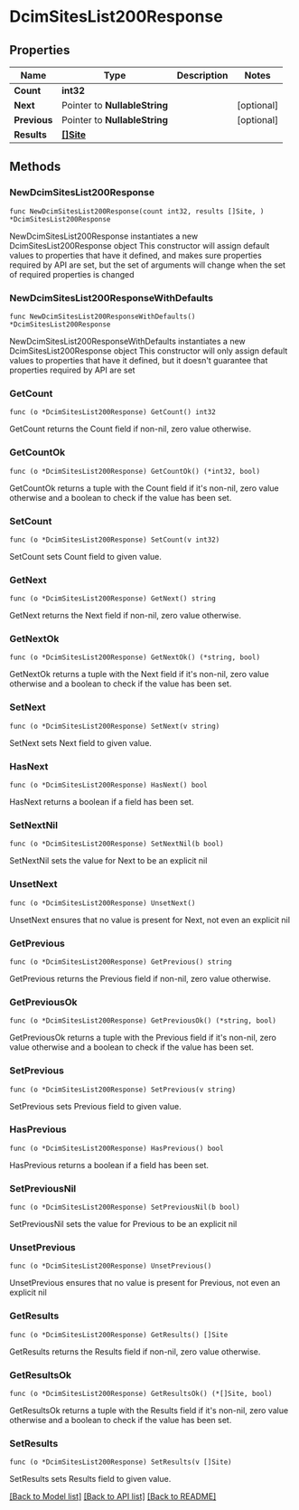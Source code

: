# DcimSitesList200Response

## Properties

Name | Type | Description | Notes
------------ | ------------- | ------------- | -------------
**Count** | **int32** |  | 
**Next** | Pointer to **NullableString** |  | [optional] 
**Previous** | Pointer to **NullableString** |  | [optional] 
**Results** | [**[]Site**](Site.md) |  | 

## Methods

### NewDcimSitesList200Response

`func NewDcimSitesList200Response(count int32, results []Site, ) *DcimSitesList200Response`

NewDcimSitesList200Response instantiates a new DcimSitesList200Response object
This constructor will assign default values to properties that have it defined,
and makes sure properties required by API are set, but the set of arguments
will change when the set of required properties is changed

### NewDcimSitesList200ResponseWithDefaults

`func NewDcimSitesList200ResponseWithDefaults() *DcimSitesList200Response`

NewDcimSitesList200ResponseWithDefaults instantiates a new DcimSitesList200Response object
This constructor will only assign default values to properties that have it defined,
but it doesn't guarantee that properties required by API are set

### GetCount

`func (o *DcimSitesList200Response) GetCount() int32`

GetCount returns the Count field if non-nil, zero value otherwise.

### GetCountOk

`func (o *DcimSitesList200Response) GetCountOk() (*int32, bool)`

GetCountOk returns a tuple with the Count field if it's non-nil, zero value otherwise
and a boolean to check if the value has been set.

### SetCount

`func (o *DcimSitesList200Response) SetCount(v int32)`

SetCount sets Count field to given value.


### GetNext

`func (o *DcimSitesList200Response) GetNext() string`

GetNext returns the Next field if non-nil, zero value otherwise.

### GetNextOk

`func (o *DcimSitesList200Response) GetNextOk() (*string, bool)`

GetNextOk returns a tuple with the Next field if it's non-nil, zero value otherwise
and a boolean to check if the value has been set.

### SetNext

`func (o *DcimSitesList200Response) SetNext(v string)`

SetNext sets Next field to given value.

### HasNext

`func (o *DcimSitesList200Response) HasNext() bool`

HasNext returns a boolean if a field has been set.

### SetNextNil

`func (o *DcimSitesList200Response) SetNextNil(b bool)`

 SetNextNil sets the value for Next to be an explicit nil

### UnsetNext
`func (o *DcimSitesList200Response) UnsetNext()`

UnsetNext ensures that no value is present for Next, not even an explicit nil
### GetPrevious

`func (o *DcimSitesList200Response) GetPrevious() string`

GetPrevious returns the Previous field if non-nil, zero value otherwise.

### GetPreviousOk

`func (o *DcimSitesList200Response) GetPreviousOk() (*string, bool)`

GetPreviousOk returns a tuple with the Previous field if it's non-nil, zero value otherwise
and a boolean to check if the value has been set.

### SetPrevious

`func (o *DcimSitesList200Response) SetPrevious(v string)`

SetPrevious sets Previous field to given value.

### HasPrevious

`func (o *DcimSitesList200Response) HasPrevious() bool`

HasPrevious returns a boolean if a field has been set.

### SetPreviousNil

`func (o *DcimSitesList200Response) SetPreviousNil(b bool)`

 SetPreviousNil sets the value for Previous to be an explicit nil

### UnsetPrevious
`func (o *DcimSitesList200Response) UnsetPrevious()`

UnsetPrevious ensures that no value is present for Previous, not even an explicit nil
### GetResults

`func (o *DcimSitesList200Response) GetResults() []Site`

GetResults returns the Results field if non-nil, zero value otherwise.

### GetResultsOk

`func (o *DcimSitesList200Response) GetResultsOk() (*[]Site, bool)`

GetResultsOk returns a tuple with the Results field if it's non-nil, zero value otherwise
and a boolean to check if the value has been set.

### SetResults

`func (o *DcimSitesList200Response) SetResults(v []Site)`

SetResults sets Results field to given value.



[[Back to Model list]](../README.md#documentation-for-models) [[Back to API list]](../README.md#documentation-for-api-endpoints) [[Back to README]](../README.md)


